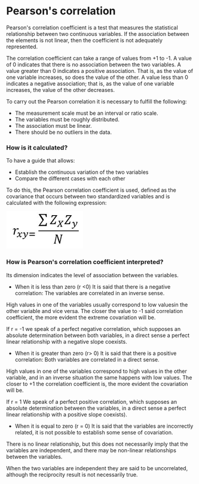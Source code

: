 # Pearson's correlation

Pearson's correlation coefficient is a test that measures the statistical relationship between two continuous variables. If the association between the elements is not linear, then the coefficient is not adequately represented.

The correlation coefficient can take a range of values ​​from +1 to -1. A value of 0 indicates that there is no association between the two variables. A value greater than 0 indicates a positive association. That is, as the value of one variable increases, so does the value of the other. A value less than 0 indicates a negative association; that is, as the value of one variable increases, the value of the other decreases.

To carry out the Pearson correlation it is necessary to fulfill the following:

- The measurement scale must be an interval or ratio scale.
- The variables must be roughly distributed.
- The association must be linear.
- There should be no outliers in the data.

### How is it calculated?

To have a guide that allows:

- Establish the continuous variation of the two variables
- Compare the different cases with each other

To do this, the Pearson correlation coefficient is used, defined as the covariance that occurs between two standardized variables and is calculated with the following expression:

![ScreenShot](https://github.com/SalmaFabel/IMG/blob/main/formula.PNG)

### How is Pearson's correlation coefficient interpreted?

Its dimension indicates the level of association between the variables.

- When it is less than zero (r <0) It is said that there is a negative correlation: The variables are correlated in an inverse sense.

High values ​​in one of the variables usually correspond to low values ​​in the other variable and vice versa. The closer the value to -1 said correlation coefficient, the more evident the extreme covariation will be.

If r = -1 we speak of a perfect negative correlation, which supposes an absolute determination between both variables, in a direct sense a perfect linear relationship with a negative slope coexists.

- When it is greater than zero (r> 0) It is said that there is a positive correlation: Both variables are correlated in a direct sense.

High values ​​in one of the variables correspond to high values ​​in the other variable, and in an inverse situation the same happens with low values. The closer to +1 the correlation coefficient is, the more evident the covariation will be.

If r = 1 We speak of a perfect positive correlation, which supposes an absolute determination between the variables, in a direct sense a perfect linear relationship with a positive slope coexists).

- When it is equal to zero (r = 0) It is said that the variables are incorrectly related, it is not possible to establish some sense of covariation.

There is no linear relationship, but this does not necessarily imply that the variables are independent, and there may be non-linear relationships between the variables.

When the two variables are independent they are said to be uncorrelated, although the reciprocity result is not necessarily true.

